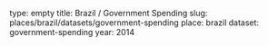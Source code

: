 type: empty
title: Brazil / Government Spending
slug: places/brazil/datasets/government-spending
place: brazil
dataset: government-spending
year: 2014
